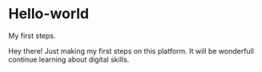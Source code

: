 # Hello-world
My first steps.

Hey there!
Just making my first steps on this platform. It will be wonderfull continue learning about digital skills.
